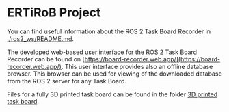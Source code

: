 # ERTiRoB Project

You can find useful information about the ROS 2 Task Board Recorder in [./ros2_ws/README.md](./ros2_ws/README.md).

The developed web-based user interface for the ROS 2 Task Board Recorder can be found on [https://board-recorder.web.app/](https://board-recorder.web.app/). This user interface provides also an offline database browser. This browser can be used for viewing of the downloaded database from the ROS 2 server for any Task Board.

Files for a fully 3D printed task board can be found in the folder [3D printed task board](./3D%20printed%20task%20board/).
